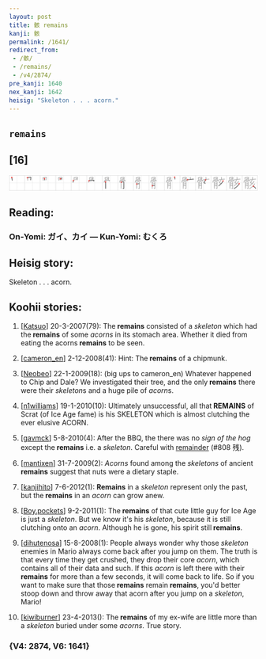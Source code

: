 ```yaml
---
layout: post
title: 骸 remains
kanji: 骸
permalink: /1641/
redirect_from:
 - /骸/
 - /remains/
 - /v4/2874/
pre_kanji: 1640
nex_kanji: 1642
heisig: "Skeleton . . . acorn."
---
```


## `remains`

## [16]

<div class="stroke"><img src="../images/E9AAB8.png" /></div>

## Reading:

### On-Yomi: ガイ、カイ &mdash; Kun-Yomi: むくろ

## Heisig story:

Skeleton . . . acorn.

## Koohii stories:

1) [<a href="http://kanji.koohii.com/profile/Katsuo">Katsuo</a>] 20-3-2007(79): The<strong> remains</strong> consisted of a <em>skeleton</em> which had the<strong> remains</strong> of some <em>acorns</em> in its stomach area. Whether it died from eating the acorns<strong> remains</strong> to be seen.

2) [<a href="http://kanji.koohii.com/profile/cameron_en">cameron_en</a>] 2-12-2008(41): Hint: The<strong> remains</strong> of a chipmunk.

3) [<a href="http://kanji.koohii.com/profile/Neobeo">Neobeo</a>] 22-1-2009(18): (big ups to cameron_en) Whatever happened to Chip and Dale? We investigated their tree, and the only<strong> remains</strong> there were their <em>skeleton</em>s and a huge pile of <em>acorn</em>s.

4) [<a href="http://kanji.koohii.com/profile/n1williams">n1williams</a>] 19-1-2010(10): Ultimately unsuccessful, all that<strong> REMAINS</strong> of Scrat (of Ice Age fame) is his SKELETON which is almost clutching the ever elusive ACORN.

5) [<a href="http://kanji.koohii.com/profile/gavmck">gavmck</a>] 5-8-2010(4): After the BBQ, the there was no <em>sign of the hog</em> except the<strong> remains</strong> i.e. a <em>skeleton</em>. Careful with <a href="../v4/808">remainder</a> (#808 残).

6) [<a href="http://kanji.koohii.com/profile/mantixen">mantixen</a>] 31-7-2009(2): <em>Acorns</em> found among the <em>skeletons</em> of ancient<strong> remains</strong> suggest that nuts were a dietary staple.

7) [<a href="http://kanji.koohii.com/profile/kanjihito">kanjihito</a>] 7-6-2012(1): <strong>Remains</strong> in a <em>skeleton</em> represent only the past, but the<strong> remains</strong> in an <em>acorn</em> can grow anew.

8) [<a href="http://kanji.koohii.com/profile/Boy.pockets">Boy.pockets</a>] 9-2-2011(1): The<strong> remains</strong> of that cute little guy for Ice Age is just a <em>skeleton</em>. But we know it&#039;s his <em>skeleton</em>, because it is still clutching onto an <em>acorn</em>. Although he is gone, his spirit still<strong> remains</strong>.

9) [<a href="http://kanji.koohii.com/profile/dihutenosa">dihutenosa</a>] 15-8-2008(1): People always wonder why those <em>skeleton</em> enemies in Mario always come back after you jump on them. The truth is that every time they get crushed, they drop their core <em>acorn</em>, which contains all of their data and such. If this <em>acorn</em> is left there with their<strong> remains</strong> for more than a few seconds, it will come back to life. So if you want to make sure that those<strong> remains</strong> remain<strong> remains</strong>, you&#039;d better stoop down and throw away that acorn after you jump on a <em>skeleton</em>, Mario!

10) [<a href="http://kanji.koohii.com/profile/kiwiburner">kiwiburner</a>] 23-4-2013(): The<strong> remains</strong> of my ex-wife are little more than a <em>skeleton</em> buried under some <em>acorns</em>. True story.

### {V4: 2874, V6: 1641}
